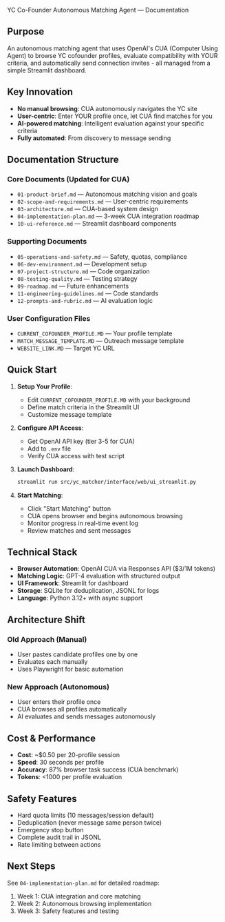 YC Co-Founder Autonomous Matching Agent — Documentation

## Purpose
An autonomous matching agent that uses OpenAI's CUA (Computer Using Agent) to browse YC cofounder profiles, evaluate compatibility with YOUR criteria, and automatically send connection invites - all managed from a simple Streamlit dashboard.

## Key Innovation
- **No manual browsing**: CUA autonomously navigates the YC site
- **User-centric**: Enter YOUR profile once, let CUA find matches for you
- **AI-powered matching**: Intelligent evaluation against your specific criteria
- **Fully automated**: From discovery to message sending

## Documentation Structure

### Core Documents (Updated for CUA)
- `01-product-brief.md` — Autonomous matching vision and goals
- `02-scope-and-requirements.md` — User-centric requirements
- `03-architecture.md` — CUA-based system design
- `04-implementation-plan.md` — 3-week CUA integration roadmap
- `10-ui-reference.md` — Streamlit dashboard components

### Supporting Documents
- `05-operations-and-safety.md` — Safety, quotas, compliance
- `06-dev-environment.md` — Development setup
- `07-project-structure.md` — Code organization
- `08-testing-quality.md` — Testing strategy
- `09-roadmap.md` — Future enhancements
- `11-engineering-guidelines.md` — Code standards
- `12-prompts-and-rubric.md` — AI evaluation logic

### User Configuration Files
- `CURRENT_COFOUNDER_PROFILE.MD` — Your profile template
- `MATCH_MESSAGE_TEMPLATE.MD` — Outreach message template
- `WEBSITE_LINK.MD` — Target YC URL

## Quick Start

1. **Setup Your Profile**:
   - Edit `CURRENT_COFOUNDER_PROFILE.MD` with your background
   - Define match criteria in the Streamlit UI
   - Customize message template

2. **Configure API Access**:
   - Get OpenAI API key (tier 3-5 for CUA)
   - Add to `.env` file
   - Verify CUA access with test script

3. **Launch Dashboard**:
   ```bash
   streamlit run src/yc_matcher/interface/web/ui_streamlit.py
   ```

4. **Start Matching**:
   - Click "Start Matching" button
   - CUA opens browser and begins autonomous browsing
   - Monitor progress in real-time event log
   - Review matches and sent messages

## Technical Stack

- **Browser Automation**: OpenAI CUA via Responses API ($3/1M tokens)
- **Matching Logic**: GPT-4 evaluation with structured output
- **UI Framework**: Streamlit for dashboard
- **Storage**: SQLite for deduplication, JSONL for logs
- **Language**: Python 3.12+ with async support

## Architecture Shift

### Old Approach (Manual)
- User pastes candidate profiles one by one
- Evaluates each manually
- Uses Playwright for basic automation

### New Approach (Autonomous)
- User enters their profile once
- CUA browses all profiles automatically
- AI evaluates and sends messages autonomously

## Cost & Performance

- **Cost**: ~$0.50 per 20-profile session
- **Speed**: 30 seconds per profile
- **Accuracy**: 87% browser task success (CUA benchmark)
- **Tokens**: <1000 per profile evaluation

## Safety Features

- Hard quota limits (10 messages/session default)
- Deduplication (never message same person twice)
- Emergency stop button
- Complete audit trail in JSONL
- Rate limiting between actions

## Next Steps

See `04-implementation-plan.md` for detailed roadmap:
1. Week 1: CUA integration and core matching
2. Week 2: Autonomous browsing implementation
3. Week 3: Safety features and testing
